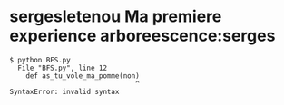# sergesletenou Ma premiere experience arboreescence:serges

```
$ python BFS.py 
  File "BFS.py", line 12
    def as_tu_vole_ma_pomme(non)
                               ^
SyntaxError: invalid syntax
```
